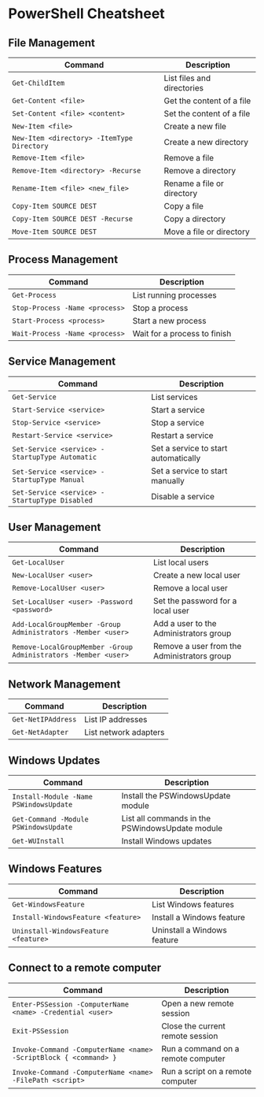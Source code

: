 # PowerShell Cheatsheet

## File Management

| Command | Description |
| --- | --- |
| `Get-ChildItem` | List files and directories |
| `Get-Content <file>` | Get the content of a file |
| `Set-Content <file> <content>` | Set the content of a file |
| `New-Item <file>` | Create a new file |
| `New-Item <directory> -ItemType Directory` | Create a new directory |
| `Remove-Item <file>` | Remove a file |
| `Remove-Item <directory> -Recurse` | Remove a directory |
| `Rename-Item <file> <new_file>` | Rename a file or directory |
| `Copy-Item SOURCE DEST` | Copy a file |
| `Copy-Item SOURCE DEST -Recurse` | Copy a directory |
| `Move-Item SOURCE DEST` | Move a file or directory |

## Process Management

| Command | Description |
| --- | --- |
| `Get-Process` | List running processes |
| `Stop-Process -Name <process>` | Stop a process |
| `Start-Process <process>` | Start a new process |
| `Wait-Process -Name <process>` | Wait for a process to finish |

## Service Management

| Command | Description |
| --- | --- |
| `Get-Service` | List services |
| `Start-Service <service>` | Start a service |
| `Stop-Service <service>` | Stop a service |
| `Restart-Service <service>` | Restart a service |
| `Set-Service <service> -StartupType Automatic` | Set a service to start automatically |
| `Set-Service <service> -StartupType Manual` | Set a service to start manually |
| `Set-Service <service> -StartupType Disabled` | Disable a service |

## User Management

| Command | Description |
| --- | --- |
| `Get-LocalUser` | List local users |
| `New-LocalUser <user>` | Create a new local user |
| `Remove-LocalUser <user>` | Remove a local user |
| `Set-LocalUser <user> -Password <password>` | Set the password for a local user |
| `Add-LocalGroupMember -Group Administrators -Member <user>` | Add a user to the Administrators group |
| `Remove-LocalGroupMember -Group Administrators -Member <user>` | Remove a user from the Administrators group |

## Network Management

| Command | Description |
| --- | --- |
| `Get-NetIPAddress` | List IP addresses |
| `Get-NetAdapter` | List network adapters |

## Windows Updates

| Command | Description |
| --- | --- |
| `Install-Module -Name PSWindowsUpdate` | Install the PSWindowsUpdate module |
| `Get-Command -Module PSWindowsUpdate` | List all commands in the PSWindowsUpdate module |
| `Get-WUInstall` | Install Windows updates |

## Windows Features

| Command | Description |
| --- | --- |
| `Get-WindowsFeature` | List Windows features |
| `Install-WindowsFeature <feature>` | Install a Windows feature |
| `Uninstall-WindowsFeature <feature>` | Uninstall a Windows feature |

## Connect to a remote computer

| Command | Description |
| --- | --- |
| `Enter-PSSession -ComputerName <name> -Credential <user>` | Open a new remote session |
| `Exit-PSSession` | Close the current remote session |
| `Invoke-Command -ComputerName <name> -ScriptBlock { <command> }` | Run a command on a remote computer |
| `Invoke-Command -ComputerName <name> -FilePath <script>` | Run a script on a remote computer |
